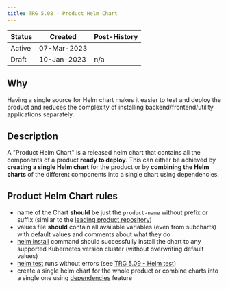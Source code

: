 ```yaml
---
title: TRG 5.08 - Product Helm Chart
---
```


| Status | Created     | Post-History |
|--------|-------------|--------------|
| Active | 07-Mar-2023 |              |
| Draft  | 10-Jan-2023 | n/a          |

## Why

Having a single source for Helm chart makes it easier to test and deploy the product and reduces the complexity of installing backend/frontend/utility applications separately.

## Description

A "Product Helm Chart" is a released helm chart that contains all the components of a product **ready to deploy**. This can either be achieved by **creating a single Helm chart** for the product or by **combining the Helm charts** of the different components into a single chart using dependencies.

## Product Helm Chart rules

- name of the Chart **should** be just the `product-name` without prefix or suffix (similar to the [leading product repository](../trg-2/trg-2-04))
- values file **should** contain all available variables (even from subcharts) with default values and comments about what they do
- [helm install](https://helm.sh/docs/helm/helm_install/#helm-install) command should successfully install the chart to any supported Kubernetes version cluster (without overwriting default values)
- [helm test](https://helm.sh/docs/helm/helm_test/) runs without errors (see [TRG 5.09 - Helm test](trg-5-09.md))
- create a single helm chart for the whole product or combine charts into a single one using [dependencies](https://helm.sh/docs/helm/helm_dependency/#helm-dependency) feature

